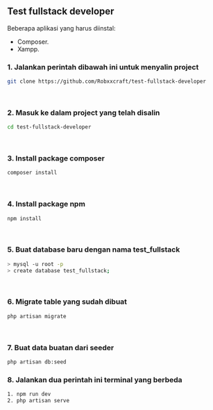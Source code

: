## Test fullstack developer

Beberapa aplikasi yang harus diinstal:

- Composer.
- Xampp.

### 1. Jalankan perintah dibawah ini untuk menyalin project

```sh
git clone https://github.com/Robxxcraft/test-fullstack-developer
```
<br>

### 2. Masuk ke dalam project yang telah disalin

```sh
cd test-fullstack-developer
```
<br />


### 3. Install package composer

```sh
composer install
```
<br />

### 4. Install package npm

```sh
npm install
```
<br />

### 5. Buat database baru dengan nama test_fullstack

```sh
> mysql -u root -p
> create database test_fullstack;
```
<br />

### 6. Migrate table yang sudah dibuat

```sh
php artisan migrate
```
<br />

### 7. Buat data buatan dari seeder

```sh
php artisan db:seed
```

### 8. Jalankan dua perintah ini terminal yang berbeda

```sh
1. npm run dev
2. php artisan serve
```
<br />